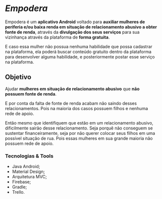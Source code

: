 # _Empodera_

Empodera é um **aplicativo Android** voltado para **auxiliar mulheres de periferia e/ou baixa renda em situação de relacionamento abusivo a obter fonte de renda**, através da **divulgação dos seus serviços** para sua vizinhança através da plataforma de **forma gratuita**.

E caso essa mulher não possua nenhuma habilidade que possa cadastrar na plataforma, ela poderá buscar conteúdo gratuito dentro da plataforma para desenvolver alguma habilidade, e posteriormente postar esse serviço na plataforma.

## Objetivo 

Ajudar **mulheres em situação de relacionamento abusivo** que **não possuem fonte de renda**.

E por conta da falta de fonte de renda acabam não saindo desses relacionamentos. Pois na maioria dos casos possuem filhos e nenhuma rede de apoio. 

Então mesmo que identifiquem que estão em um relacionamento abusivo, dificilmente sairão desse relacionamento. Seja porquê não conseguem se sustentar financeiramente, seja por não querer colocar seus filhos em uma possível situação de rua. Pois essas mulheres em sua grande maioria não possuem rede de apoio.

### Tecnologias & Tools

* Java Android;
* Material Design;
* Arquitetura MVC;
* Firebase;
* Gradle;
* Trello.


<!-- Possuir uma área exclusiva para mulheres aprenderem de forma gratuita alguma habilidade que facilite ela levantar algum valor financeiro, de modo que consigam sair do relacionamento abusivo e reconstruir suas vidas em outro lugar.

A plataforma também abre possibilidade para mulheres disponibilizarem mentorias voluntárias para essas mulheres.

Dentro da área de ensino possuirá um mecanismo sutil para que essa mulher consiga entrar em contato com assistentes sociais, de modo que possam ter uma ajuda especializada dentro da lei.

Ajudar mulheres em situação de relacionamento abusivo a sairem desse contexto tóxico e reconstruírem a vida longe de seus abusadores.

Possibilitar essas mulheres a terem uma vida de verdade, e perceberem que existe muita coisa boa fora desse relacionamento abusivo para ser visto e aproveitado.

Existe vida fora de um relacionamento abusivo.

Aplicativo Android voltado para auxiliar mulheres de periferia e/ou baixa renda a obter uma renda extra, através da divulgação dos seus serviços para sua vizinhança através da plataforma. E caso não possua nenhuma habilidade que possa cadastrar na plataforma, esta disponibilizará conteúdo gratuito para que essas mulheres desenvolvam alguma habilidade e possam posteriormente disponibilizar na plataforma seus serviços -->
